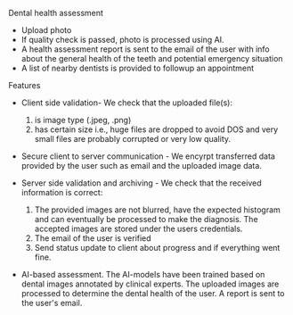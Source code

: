 Dental health assessment

- Upload photo
- If quality check is passed, photo is processed using AI.
- A health assessment report is sent to the email of the user with info about the general health of the teeth and potential emergency situation
- A list of nearby dentists is provided to followup an appointment




Features

- Client side validation- We check that the uploaded file(s):
    1. is image type (.jpeg, .png)
    2. has certain size i.e., huge files are dropped to avoid DOS and very small files are probably corrupted or very low quality.

- Secure client to server communication - We encyrpt transferred data provided by the user such 
as email and the uploaded image data.

- Server side validation and archiving - We check that the received information is correct:
    1. The provided images are not blurred, have the expected histogram and can eventually be processed to make the diagnosis. The accepted images are stored under the users credentials.
    2. The email of the user is verified
    3. Send status update to client about progress and if everything went fine.


- AI-based assessment. The AI-models have been trained based on dental images annotated by clinical experts. The uploaded images are processed to determine the dental health of the user.
A report is sent to the user's email.